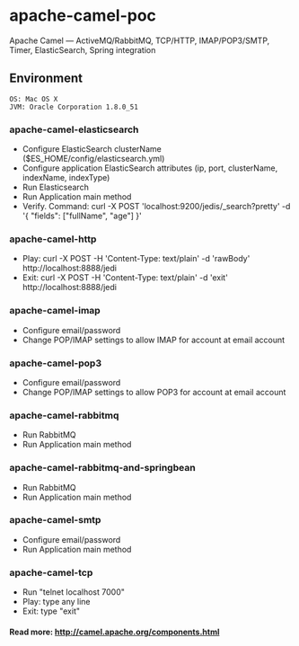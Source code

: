 # apache-camel-poc

Apache Camel — ActiveMQ/RabbitMQ, TCP/HTTP, IMAP/POP3/SMTP, Timer, ElasticSearch, Spring integration

## Environment
	OS: Mac OS X
	JVM: Oracle Corporation 1.8.0_51

### apache-camel-elasticsearch
* Configure ElasticSearch clusterName ($ES_HOME/config/elasticsearch.yml)
* Configure application ElasticSearch attributes (ip, port, clusterName, indexName, indexType)
* Run Elasticsearch
* Run Application main method
* Verify. Command:
curl -X POST 'localhost:9200/jedis/_search?pretty' -d '{
  "fields": ["fullName", "age"]
}'

### apache-camel-http
* Play: curl -X POST -H 'Content-Type: text/plain' -d 'rawBody' http://localhost:8888/jedi
* Exit: curl -X POST -H 'Content-Type: text/plain' -d 'exit' http://localhost:8888/jedi

### apache-camel-imap
* Configure email/password
* Change POP/IMAP settings to allow IMAP for account at email account

### apache-camel-pop3
* Configure email/password
* Change POP/IMAP settings to allow POP3 for account at email account

### apache-camel-rabbitmq
* Run RabbitMQ
* Run Application main method

### apache-camel-rabbitmq-and-springbean
* Run RabbitMQ
* Run Application main method

### apache-camel-smtp
* Configure email/password
* Run Application main method

### apache-camel-tcp
* Run "telnet localhost 7000"
* Play: type any line
* Exit: type "exit"

#### Read more: http://camel.apache.org/components.html